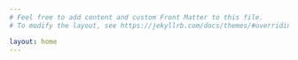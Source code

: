 ```yaml
---
# Feel free to add content and custom Front Matter to this file.
# To modify the layout, see https://jekyllrb.com/docs/themes/#overriding-theme-defaults

layout: home
---
```


<canvas id="totalCases"></canvas>

<canvas id="newCases"></canvas>

<canvas id="growthFactorChart"></canvas>

<canvas id="infectedResolvedDeaths"></canvas>

<canvas id="severity"></canvas>
